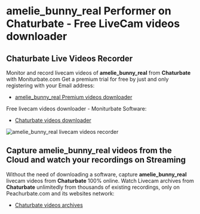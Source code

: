 # amelie_bunny_real Performer on Chaturbate - Free LiveCam videos downloader

## Chaturbate Live Videos Recorder

Monitor and record livecam videos of **amelie_bunny_real** from **Chaturbate** with Moniturbate.com
Get a premium trial for free by just and only registering with your Email address:
* [amelie_bunny_real Premium videos downloader](https://moniturbate.com/request-demo-licence-key.html)

Free livecam videos downloader - Moniturbate Software:
* [Chaturbate videos downloader](https://moniturbate.com/moniturbate-download-software.html)

![amelie_bunny_real livecam videos recorder](https://peachurnet.com/templates/moniturbate-software.png)


## Capture amelie_bunny_real videos from the Cloud and watch your recordings on Streaming

Without the need of downloading a software, capture **amelie_bunny_real** livecam videos from **Chaturbate** 100% online.
Watch Livecam archives from **Chaturbate** unlimitedly from thousands of existing recordings, only on Peachurbate.com and its websites network:
* [Chaturbate videos archives](https://peachurnet.com/)